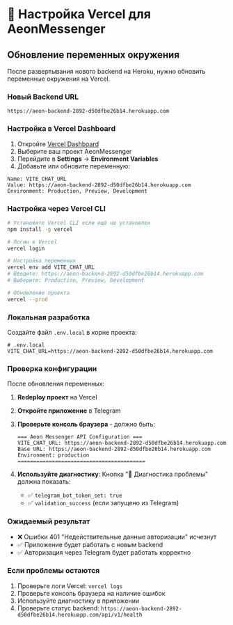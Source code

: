 # 🚀 Настройка Vercel для AeonMessenger

## Обновление переменных окружения

После развертывания нового backend на Heroku, нужно обновить переменные окружения на Vercel.

### Новый Backend URL
```
https://aeon-backend-2892-d50dfbe26b14.herokuapp.com
```

### Настройка в Vercel Dashboard

1. Откройте [Vercel Dashboard](https://vercel.com/dashboard)
2. Выберите ваш проект AeonMessenger
3. Перейдите в **Settings** → **Environment Variables**
4. Добавьте или обновите переменную:

```
Name: VITE_CHAT_URL
Value: https://aeon-backend-2892-d50dfbe26b14.herokuapp.com
Environment: Production, Preview, Development
```

### Настройка через Vercel CLI

```bash
# Установите Vercel CLI если ещё не установлен
npm install -g vercel

# Логин в Vercel
vercel login

# Настройка переменных
vercel env add VITE_CHAT_URL
# Введите: https://aeon-backend-2892-d50dfbe26b14.herokuapp.com
# Выберите: Production, Preview, Development

# Обновление проекта
vercel --prod
```

### Локальная разработка

Создайте файл `.env.local` в корне проекта:

```env
# .env.local
VITE_CHAT_URL=https://aeon-backend-2892-d50dfbe26b14.herokuapp.com
```

### Проверка конфигурации

После обновления переменных:

1. **Redeploy проект** на Vercel
2. **Откройте приложение** в Telegram
3. **Проверьте консоль браузера** - должно быть:
   ```
   === Aeon Messenger API Configuration ===
   VITE_CHAT_URL: https://aeon-backend-2892-d50dfbe26b14.herokuapp.com
   Base URL: https://aeon-backend-2892-d50dfbe26b14.herokuapp.com
   Environment: production
   =========================================
   ```

4. **Используйте диагностику**: Кнопка "🔬 Диагностика проблемы" должна показать:
   - ✅ `telegram_bot_token_set: true`
   - ✅ `validation_success` (если запущено из Telegram)

### Ожидаемый результат

- ❌ Ошибки 401 "Недействительные данные авторизации" исчезнут
- ✅ Приложение будет работать с новым backend
- ✅ Авторизация через Telegram будет работать корректно

### Если проблемы остаются

1. Проверьте логи Vercel: `vercel logs`
2. Проверьте консоль браузера на наличие ошибок
3. Используйте диагностику в приложении
4. Проверьте статус backend: `https://aeon-backend-2892-d50dfbe26b14.herokuapp.com/api/v1/health` 